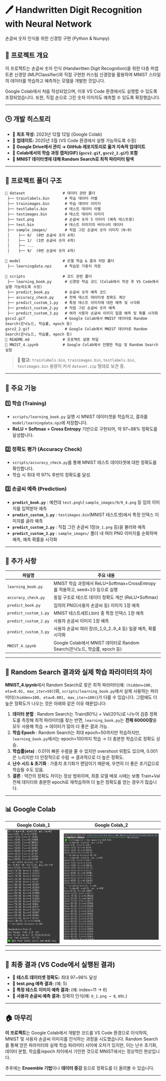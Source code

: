 # 🖊️ Handwritten Digit Recognition with Neural Network
손글씨 숫자 인식을 위한 신경망 구현 (Python & Numpy)

## 📌 프로젝트 개요
이 프로젝트는 손글씨 숫자 인식 (Handwritten Digit Recognition)을 위한 다층 퍼셉트론 신경망 (MLPClassifier)와 직접 구현한 커스텀 신경망을 활용하여 MNIST 스타일의 데이터를 학습하고 예측하는 모델을 개발한 것입니다.

Google Colab에서 처음 작성되었으며, 이후 VS Code 환경에서도 실행할 수 있도록 조정되었습니다. 또한, 직접 손으로 그린 숫자 이미지도 예측할 수 있도록 확장했습니다.

---

## 🕒 개발 히스토리
- 📌 **최초 작성:** 2023년 12월 12일 (Google Colab)
- 📌 **업데이트:** 2025년 3월 (VS Code 환경에서 실행 가능하도록 수정)
- 📌 **Google Drive에서 관리 → GitHub 레포지토리로 옮겨 지속적 업데이트**
- 📌 **Colab에서의 학습 과정 캡처(GIF) (`gscv2.gif`, `gscv2_2.gif`) 포함**
- 📌 **MNIST 데이터셋에 대해 Random Search로 최적 파라미터 탐색**

---

## 📂 프로젝트 폴더 구조
```
📂 dataset                 # 데이터 관련 폴더
 ├── trainlabels.bin       # 학습 데이터 라벨
 ├── trainimages.bin       # 학습 데이터 이미지
 ├── testlabels.bin        # 테스트 데이터 라벨
 ├── testimages.bin        # 테스트 데이터 이미지
 ├── test.png              # 손글씨 숫자 5 이미지 (예측 테스트용)
 ├── test.bin              # 테스트 이미지의 바이너리 데이터
 ├── sample_images/        # 직접 그린 손글씨 숫자 이미지 (0~9)
 │    ├── 0/  (0번 손글씨 숫자 4개)
 │    ├── 1/  (1번 손글씨 숫자 4개)
 │    ├── ...  
 │    ├── 9/  (9번 손글씨 숫자 4개)

📂 model                   # 모델 학습 & 결과 저장 폴더
 ├── learningdata.npz      # 학습된 가중치 저장

📂 scripts                 # 코드 관련 폴더
 ├── learning_book.py      # 신경망 학습 코드 (Colab에서 작성 후 VS Code에서 실행 가능하도록 수정)
 ├── predict_book.py       # 손글씨 숫자 예측 코드
 ├── accuracy_check.py     # 전체 테스트 데이터셋 정확도 계산
 ├── predict_custom_1.py   # 특정 테스트 이미지에 대한 예측 및 시각화
 ├── predict_custom_2.py   # 직접 그린 손글씨 숫자 예측
 ├── predict_custom_3.py   # 여러 사용자 손글씨 이미지 일괄 예측 및 확률 시각화
gscv2.gif                  # Google Colab에서 MNIST 데이터로 Random Search(은닉노드, 학습률, epoch 등)
gscv2_2.gif                # Google Colab에서 MNIST 데이터로 Random Search(은닉노드, 학습률, epoch 등)
📄 README.md               # 프로젝트 설명 파일
📄 MNIST_4.ipynb           # Google Colab에서 진행한 학습 및 Random Search 실험
```
> **📌 참고:** `trainlabels.bin`, `trainimages.bin`, `testlabels.bin`, `testimages.bin` 용량이 커서 `dataset.zip` 형태로 보관 중.

---

## 🚀 주요 기능

### 1️⃣ 학습 (Training)
- `scripts/learning_book.py` 실행 시 MNIST 데이터셋을 학습하고, 결과를 `model/learningdata.npz`에 저장합니다.
- **ReLU + Softmax + Cross Entropy** 기반으로 구현되어, 약 97~98% 정확도를 달성합니다.

### 2️⃣ 정확도 평가 (Accuracy Check)
- `scripts/accuracy_check.py`를 통해 MNIST 테스트 데이터셋에 대한 정확도를 확인합니다.
- 학습 시 최대 약 97% 후반의 정확도를 달성.

### 3️⃣ 손글씨 예측 (Prediction)
- **`predict_book.py`** : 예컨대 `test.png`나 `sample_images/9/9_4.png` 등 임의 이미지를 입력받아 예측
- **`predict_custom_1.py`** : `testimages.bin`(MNIST 테스트셋)에서 특정 인덱스 이미지를 골라 예측
- **`predict_custom_2.py`** : 직접 그린 손글씨 1장(`0_1.png` 등)을 불러와 예측
- **`predict_custom_3.py`** : `sample_images/` 폴더 내 여러 PNG 이미지를 순회하며 예측, 예측 확률을 시각화

---

## 🔨 추가 사항
| 파일명                 | 주요 내용                                                                 |
|------------------------|------------------------------------------------------------------------------|
| `learning_book.py`     | MNIST 학습 과정에서 ReLU+Softmax+CrossEntropy를 적용하고, seed=10 등으로 실행 |
| `accuracy_check.py`    | 동일 구조로 테스트 데이터 정확도 계산 (ReLU+Softmax)                          |
| `predict_book.py`      | 임의의 PNG(사용자 손글씨 등) 이미지 1장 예측                                   |
| `predict_custom_1.py`  | MNIST 테스트세트(.bin) 중 특정 인덱스 1장 예측                                  |
| `predict_custom_2.py`  | 사용자 손글씨 이미지 1장 예측                                                 |
| `predict_custom_3.py`  | 사용자 손글씨 여러 장(0_1,0_2..9_4 등) 일괄 예측, 확률 시각화                  |
| `MNIST_4.ipynb`        | Google Colab에서 MNIST 데이터로 Random Search(은닉노드, 학습률, epoch 등)      |

---

## 🎯 Random Search 결과와 실제 학습 파라미터의 차이

**MNIST_4.ipynb**에서 Random Search로 찾은 최적 파라미터(예: `(hidden=100, eta=0.01, max_iter=50)`)와,
`scripts/learning_book.py`에서 실제 사용하는 파라미터(`(hidden=100, eta=0.001, max_iter=100)`)가 다를 수 있습니다. 그럼에도 더 높은 정확도가 나오는 것은 아래와 같은 이유 때문입니다:

1. **데이터 분할** : Random Search는 Train(80%) + Val(20%)로 나누어 검증 정확도를 측정해 최적 파라미터를 찾는 반면, `learning_book.py`는 **전체 60000장**을 모두 사용해 학습 → 데이터가 많아 더 좋은 결과 가능.
2. **학습 Epoch** : Random Search는 최대 epoch=50까지만 학습하지만, `learning_book.py`에서는 epoch=100까지 학습 → 더 충분한 학습으로 정확도 상승.
3. **학습률(eta)** : 0.01이 빠른 수렴을 줄 수 있지만 overshoot 위험도 있으며, 0.001은 느리지만 더 안정적으로 수렴 → 결과적으로 더 높은 정확도.
4. **난수 시드 & 초기화** : 가중치 초기화가 랜덤이기 때문에, 우연히 더 좋은 초기값으로 학습될 수도 있음.
5. **결론** : 약간의 정확도 차이는 정상 범위이며, 최종 모델 배포 시에는 보통 Train+Val 전체 데이터와 충분한 epoch로 재학습하여 더 높은 정확도를 얻는 경우가 많습니다.

---

## 📊 Google Colab
| Google Colab_1 | Google Colab_2 |
|-----------|---------------|
| ![Training Process](gscv2_2.gif) | ![Hyperparameter Tuning](gscv2.gif) |

---

## 🎯 최종 결과 (VS Code에서 실행된 결과)
- 🔹 **테스트 데이터셋 정확도:** 최대 97~98% 달성
- 🔹 **test.png 예측 결과:** (예: 5)
- 🔹 **특정 테스트 이미지 예측 결과:** (예: index=11 → 6)
- 🔹 **사용자 손글씨 예측 결과:** 정확히 인식(예: `0_1.png → 0`, etc.)

---

## 🏠 마무리
**이 프로젝트**는 Google Colab에서 개발한 코드를 VS Code 환경으로 이식하여, MNIST 및 사용자 손글씨 이미지를 인식하는 과정을 시도했습니다. Random Search를 통해 얻은 파라미터와 실제 학습 파라미터 사이에 오차가 있지만, 이는 난수 초기화, 데이터 분할, 학습률/epoch 차이에서 기인한 것으로 MNIST에서는 정상적인 현상입니다.

추후에는 **Ensemble 기법**이나 **데이터 증강** 등으로 정확도를 더 올려볼 수 있습니다.

---

